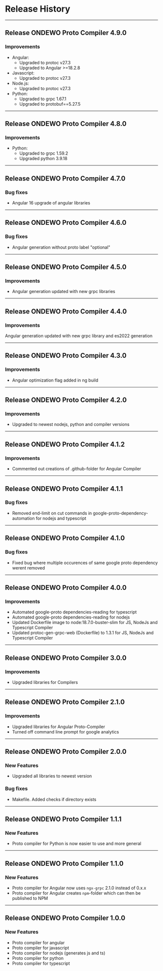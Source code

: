 # Release History

---

## Release ONDEWO Proto Compiler 4.9.0

### Improvements

- Angular:
  - Upgraded to protoc v27.3
  - Upgraded to Angular >=18.2.8
- Javascript:
  - Upgraded to protoc v27.3
- Node.js:
  - Upgraded to protoc v27.3
- Python:
  - Upgraded to grpc 1.67.1
  - Upgraded to protobuf==5.27.5

---

## Release ONDEWO Proto Compiler 4.8.0

### Improvements

- Python:
  - Upgraded to grpc 1.59.2
  - Upgraded python 3.9.18

---

## Release ONDEWO Proto Compiler 4.7.0

### Bug fixes

- Angular 16 upgrade of angular libraries

---

## Release ONDEWO Proto Compiler 4.6.0

### Bug fixes

- Angular generation without proto label "optional"

---

## Release ONDEWO Proto Compiler 4.5.0

### Improvements

- Angular generation updated with new grpc libraries

---

## Release ONDEWO Proto Compiler 4.4.0

### Improvements

Angular generation updated with new grpc library and es2022 generation

---

## Release ONDEWO Proto Compiler 4.3.0

### Improvements

- Angular optimization flag added in ng build

---

## Release ONDEWO Proto Compiler 4.2.0

### Improvements

- Upgraded to newest nodejs, python and compiler versions

---

## Release ONDEWO Proto Compiler 4.1.2

### Improvements

- Commented out creations of .github-folder for Angular Compiler

---

## Release ONDEWO Proto Compiler 4.1.1

### Bug fixes

- Removed end-limit on cut commands in google-proto-dependency-automation for nodejs and typescript

---

## Release ONDEWO Proto Compiler 4.1.0

### Bug fixes

- Fixed bug where multiple occurences of same google proto dependency werent removed

---

## Release ONDEWO Proto Compiler 4.0.0

### Improvements

- Automated google-proto dependencies-reading for typescript
- Automated google-proto dependencies-reading for nodejs
- Updated Dockerfile image to node:18.7.0-buster-slim for JS, NodeJs and Typescript Compiler
- Updated protoc-gen-grpc-web (Dockerfile) to 1.3.1 for JS, NodeJs and Typescript Compiler

---

## Release ONDEWO Proto Compiler 3.0.0

### Improvements

- Upgraded libraries for Compilers

---

## Release ONDEWO Proto Compiler 2.1.0

### Improvements

- Upgraded libraries for Angular Proto-Compiler
- Turned off command line prompt for google analytics

---

## Release ONDEWO Proto Compiler 2.0.0

### New Features

- Upgraded all libraries to newest version

### Bug fixes

- Makefile. Added checks if directory exists

---

## Release ONDEWO Proto Compiler 1.1.1

### New Features

- Proto compiler for Python is now easier to use and more general

---

## Release ONDEWO Proto Compiler 1.1.0

### New Features

- Proto compiler for Angular now uses `ngx-grpc` 2.1.0 instead of 0.x.x
- Proto compiler for Angular creates `npm`-folder which can then be published to NPM

---

## Release ONDEWO Proto Compiler 1.0.0

### New Features

- Proto compiler for angular
- Proto compiler for javascript
- Proto compiler for nodejs (generates js and ts)
- Proto compiler for python
- Proto compiler for typescript

